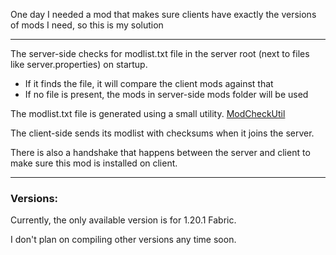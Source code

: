 One day I needed a mod that makes sure clients have exactly the versions of mods I need, so this is my solution

---
The server-side checks for modlist.txt file in the server root (next to files like server.properties) on startup.
- If it finds the file, it will compare the client mods against that
- If no file is present, the mods in server-side mods folder will be used

The modlist.txt file is generated using a small utility. [ModCheckUtil](https://github.com/Anorak01/ModCheckUtil)

The client-side sends its modlist with checksums when it joins the server.

There is also a handshake that happens between the server and client to make sure this mod is installed on client.

---

### Versions:
Currently, the only available version is for 1.20.1 Fabric.

I don't plan on compiling other versions any time soon.